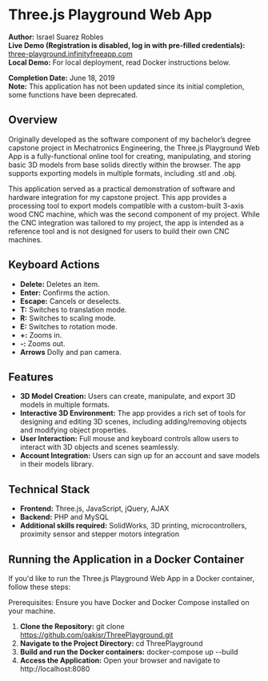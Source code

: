 # Three.js Playground Web App

**Author:** Israel Suarez Robles  
**Live Demo (Registration is disabled, log in with pre-filled credentials):**<br>
[three-playground.infinityfreeapp.com](http://three-playground.infinityfreeapp.com)<br>
**Local Demo:** For local deployment, read Docker instructions below.

**Completion Date:** June 18, 2019<br>
**Note:** This application has not been updated since its initial completion, some functions have been deprecated.

## Overview

Originally developed as the software component of my bachelor’s degree capstone project in Mechatronics Engineering, the
Three.js Playground Web App is a fully-functional online tool for creating, manipulating, and storing basic 3D models 
from base solids directly within the browser. The app supports exporting models in multiple formats, including .stl and .obj.

This application served as a practical demonstration of software and hardware integration for my capstone project. This 
app provides a processing tool to export models compatible with a custom-built 3-axis wood CNC machine,
which was the second component of my project. While the CNC integration was tailored to my project, the app is intended
as a reference tool and is not designed for users to build their own CNC machines.

## Keyboard Actions

- **Delete:** Deletes an item.
- **Enter:** Confirms the action.
- **Escape:** Cancels or deselects.
- **T:** Switches to translation mode.
- **R:** Switches to scaling mode.
- **E:** Switches to rotation mode.
- **+:** Zooms in.
- **-:** Zooms out.
- **Arrows** Dolly and pan camera.

## Features

- **3D Model Creation:** Users can create, manipulate, and export 3D models in multiple formats.
- **Interactive 3D Environment:** The app provides a rich set of tools for designing and editing 3D scenes, including
  adding/removing objects and modifying object properties.
- **User Interaction:** Full mouse and keyboard controls allow users to interact with 3D objects and scenes seamlessly.
- **Account Integration:** Users can sign up for an account and save models in their models library.

## Technical Stack

- **Frontend:** Three.js, JavaScript, jQuery, AJAX
- **Backend:** PHP and MySQL
- **Additional skills required:** SolidWorks, 3D printing, microcontrollers, proximity sensor and stepper motors integration

## Running the Application in a Docker Container

If you'd like to run the Three.js Playground Web App in a Docker container, follow these steps:

Prerequisites: Ensure you have Docker and Docker Compose installed on your machine.

1. **Clone the Repository:**
   git clone https://github.com/oakisr/ThreePlayground.git
2. **Navigate to the Project Directory:**
   cd ThreePlayground
3. **Build and run the Docker containers:**
   docker-compose up --build   
4. **Access the Application:**
   Open your browser and navigate to http://localhost:8080
